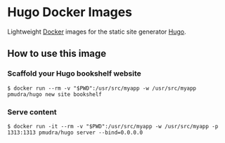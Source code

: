# Hugo Docker Images

Lightweight [Docker](https://www.docker.com/) images for the static site generator [Hugo](http://gohugo.io/).

## How to use this image

### Scaffold your Hugo bookshelf website

```
$ docker run --rm -v "$PWD":/usr/src/myapp -w /usr/src/myapp pmudra/hugo new site bookshelf
```

### Serve content

```
$ docker run -it --rm -v "$PWD":/usr/src/myapp -w /usr/src/myapp -p 1313:1313 pmudra/hugo server --bind=0.0.0.0
```

